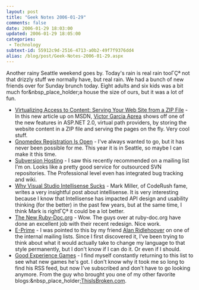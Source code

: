 ```yaml
---
layout: post
title: "Geek Notes 2006-01-29"
comments: false
date: 2006-01-29 18:03:00
updated: 2006-01-29 18:05:00
categories:
 - Technology
subtext-id: 55912c9d-2516-4713-a0b2-49f7f9376dd4
alias: /blog/post/Geek-Notes-2006-01-29.aspx
---
```



Another rainy Seattle weekend goes by. Today's rain is real rain tooΓÇª not that drizzly stuff we normally have, but real rain. We had a bunch of new friends over for Sunday brunch today. Eight adults and six kids was a bit much for&nbsp_place_holder;a house the size of ours, but it was a lot of fun.

  * [Virtualizing Access to Content: Serving Your Web Site from a ZIP File](http://msdn.microsoft.com/library/default.asp?url=/library/en-us/dnaspp/html/vpp_vga.asp) - In this new article up on MSDN, [Victor Garcia Aprea](http://clariusconsulting.net/blogs/vga/) shows off one of the new features in ASP.NET 2.0, virtual path providers, by storing the website content in a ZIP file and serving the pages on the fly. Very cool stuff.
  * [Gnomedex Registration Is Open](http://www.gnomedex.com/) - I've always wanted to go, but it has never been possible for me. This year it is in Seattle, so maybe I can make it this time.
  * [Subversion Hosting](http://www.wush.net/subversion.php) - I saw this recently recommended on a mailing list I'm on. Looks like a pretty good service for outsourced SVN repositories. The Professional level even has integrated bug tracking and wiki.
  * [Why Visual Studio Intellisense Sucks](http://www.doitwith.net/PermaLink.aspx?guid=fe56e809-1ec6-40e3-bea0-229f30aabf9f) - Mark Miller, of CodeRush fame, writes a very insightful post about intellisense. It is very interesting because I know that Intellisense has impacted API design and usability thinking (for the better) in the past few years, but at the same time, I think Mark is rightΓÇª it could be a lot better.
  * [The New Ruby-Doc.org](http://www.ruby-doc.org/) - Wow. The guys over at ruby-doc.org have done an excellent job with their recent redesign. Nice work.
  * [E-Prime](http://www.nobeliefs.com/eprime.htm) - I was pointed to this by my friend [Alan Ridlehoover](http://blogs.msdn.com/aridle/default.aspx) on one of the internal mailing lists. Since I first discovered it, I've been trying to think about what it would actually take to change my language to that style permanently, but I don't know if I can do it. Or even if I should.
  * [Good Experience Games](http://www.goodexperience.com/games/) - I find myself constantly returning to this list to see what new games he's got. I don't know why it took me so long to find his RSS feed, but now I've subscribed and don't have to go looking anymore. From the guy who brought you one of my other favorite blogs:&nbsp_place_holder;[ThisIsBroken.com](http://www.thisisbroken.com/).
